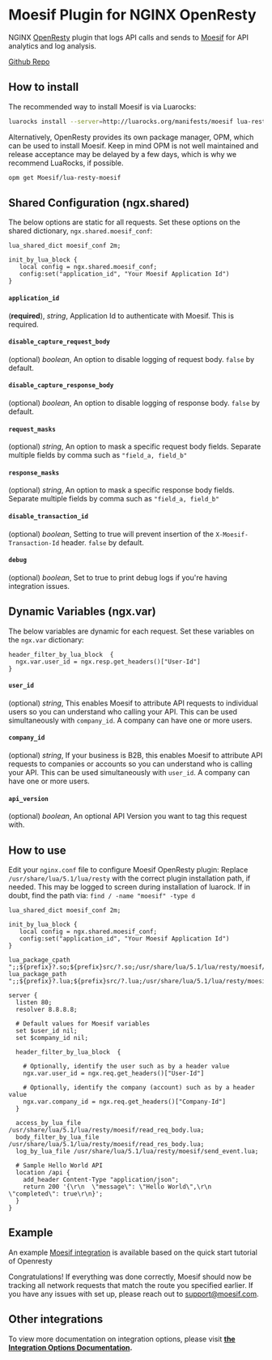 # Moesif Plugin for NGINX OpenResty

NGINX [OpenResty](https://openresty.org/en/) plugin that logs API calls and sends to [Moesif](https://www.moesif.com) for API analytics and log analysis.

[Github Repo](https://github.com/Moesif/lua-resty-moesif)

## How to install

The recommended way to install Moesif is via Luarocks:

```bash
luarocks install --server=http://luarocks.org/manifests/moesif lua-resty-moesif
```

Alternatively, OpenResty provides its own package manager, OPM, which can be used to install Moesif.
Keep in mind OPM is not well maintained and release acceptance may be delayed by a few days, which is why we recommend LuaRocks, if possible.

```bash
opm get Moesif/lua-resty-moesif
```

## Shared Configuration (ngx.shared)

The below options are static for all requests. Set these options on the shared dictionary, `ngx.shared.moesif_conf`:

```nginx
lua_shared_dict moesif_conf 2m;

init_by_lua_block {
   local config = ngx.shared.moesif_conf;
   config:set("application_id", "Your Moesif Application Id")
}
```

#### __`application_id`__
(__required__), _string_, Application Id to authenticate with Moesif. This is required.

#### __`disable_capture_request_body`__
(optional) _boolean_, An option to disable logging of request body. `false` by default.

#### __`disable_capture_response_body`__
(optional) _boolean_, An option to disable logging of response body. `false` by default.

#### __`request_masks`__
(optional) _string_, An option to mask a specific request body fields. Separate multiple fields by comma such as `"field_a, field_b"`

#### __`response_masks`__
(optional) _string_, An option to mask a specific response body fields. Separate multiple fields by comma such as `"field_a, field_b"`

#### __`disable_transaction_id`__
(optional) _boolean_, Setting to true will prevent insertion of the <code>X-Moesif-Transaction-Id</code> header. `false` by default.

#### __`debug`__
(optional) _boolean_, Set to true to print debug logs if you're having integration issues.

## Dynamic Variables (ngx.var)

The below variables are dynamic for each request. Set these variables on the `ngx.var` dictionary:

```nginx
header_filter_by_lua_block  { 
  ngx.var.user_id = ngx.resp.get_headers()["User-Id"]
}
```

#### __`user_id`__
(optional) _string_, This enables Moesif to attribute API requests to individual users so you can understand who calling your API. This can be used simultaneously with `company_id`. A company can have one or more users. 

#### __`company_id`__
(optional) _string_, If your business is B2B, this enables Moesif to attribute API requests to companies or accounts so you can understand who is calling your API. This can be used simultaneously with `user_id`. A company can have one or more users. 

#### __`api_version`__
(optional) _boolean_, An optional API Version you want to tag this request with.

## How to use

Edit your `nginx.conf` file to configure Moesif OpenResty plugin:
Replace `/usr/share/lua/5.1/lua/resty` with the correct plugin installation path, if needed.
This may be logged to screen during installation of luarock. If in doubt, find the path via: `find / -name "moesif" -type d`

```nginx
lua_shared_dict moesif_conf 2m;

init_by_lua_block {
   local config = ngx.shared.moesif_conf;
   config:set("application_id", "Your Moesif Application Id")
}

lua_package_cpath ";;${prefix}?.so;${prefix}src/?.so;/usr/share/lua/5.1/lua/resty/moesif/?.so;/usr/share/lua/5.1/?.so;/usr/lib64/lua/5.1/?.so;/usr/lib/lua/5.1/?.so;/usr/local/openresty/luajit/share/lua/5.1/lua/resty?.so";
lua_package_path ";;${prefix}?.lua;${prefix}src/?.lua;/usr/share/lua/5.1/lua/resty/moesif/?.lua;/usr/share/lua/5.1/?.lua;/usr/lib64/lua/5.1/?.lua;/usr/lib/lua/5.1/?.lua;/usr/local/openresty/luajit/share/lua/5.1/lua/resty?.lua";

server {
  listen 80;
  resolver 8.8.8.8;

  # Default values for Moesif variables
  set $user_id nil;
  set $company_id nil;

  header_filter_by_lua_block  { 

    # Optionally, identify the user such as by a header value
    ngx.var.user_id = ngx.req.get_headers()["User-Id"]

    # Optionally, identify the company (account) such as by a header value
    ngx.var.company_id = ngx.req.get_headers()["Company-Id"]
  }

  access_by_lua_file /usr/share/lua/5.1/lua/resty/moesif/read_req_body.lua;
  body_filter_by_lua_file /usr/share/lua/5.1/lua/resty/moesif/read_res_body.lua;
  log_by_lua_file /usr/share/lua/5.1/lua/resty/moesif/send_event.lua;

  # Sample Hello World API
  location /api {
    add_header Content-Type "application/json";
    return 200 '{\r\n  \"message\": \"Hello World\",\r\n  \"completed\": true\r\n}';
  }
}
```

## Example
An example [Moesif integration](https://github.com/Moesif/lua-resty-moesif-example) is available based on the quick start tutorial of Openresty

Congratulations! If everything was done correctly, Moesif should now be tracking all network requests that match the route you specified earlier. If you have any issues with set up, please reach out to support@moesif.com.

## Other integrations

To view more documentation on integration options, please visit __[the Integration Options Documentation](https://www.moesif.com/docs/getting-started/integration-options/).__
